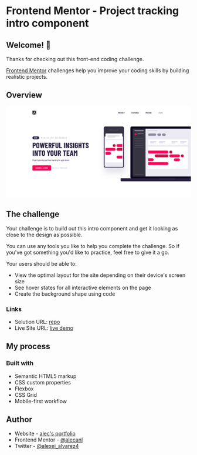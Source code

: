 # Frontend Mentor - Project tracking intro component

## Welcome! 👋

Thanks for checking out this front-end coding challenge.

[Frontend Mentor](https://www.frontendmentor.io) challenges help you improve your coding skills by building realistic projects.

## Overview

![screenshot](/src/design/design.png)

## The challenge

Your challenge is to build out this intro component and get it looking as close to the design as possible.

You can use any tools you like to help you complete the challenge. So if you've got something you'd like to practice, feel free to give it a go.

Your users should be able to:

- View the optimal layout for the site depending on their device's screen size
- See hover states for all interactive elements on the page
- Create the background shape using code

### Links

- Solution URL: [repo](https://your-solution-url.com)
- Live Site URL: [live demo](https://your-live-site-url.com)

## My process

### Built with

- Semantic HTML5 markup
- CSS custom properties
- Flexbox
- CSS Grid
- Mobile-first workflow

## Author

- Website - [alec's portfolio](https://alec-portfolio-dev.vercel.app/)
- Frontend Mentor - [@alecanl](https://www.frontendmentor.io/profile/alecanl)
- Twitter - [@alexei_alvarez4](https://www.twitter.com/alexei_alvarez4)
